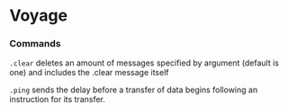 # Voyage

### Commands
`.clear` deletes an amount of messages specified by argument (default is one) and includes the .clear message itself

`.ping` sends the delay before a transfer of data begins following an instruction for its transfer.